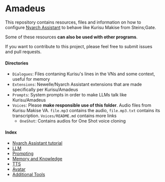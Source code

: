 # Amadeus

This repository contains resources, files and information on how to configure [Nyarch Assistant](https://github.com/NyarchLinux/NyarchAssistant) to behave like Kurisu Makise from Steins;Gate.

Some of these resources **can also be used with other programs**.

If you want to contribute to this project, please feel free to submit issues and pull requests.

#### Directories
- `Dialogues`: Files contaning Kurisu's lines in the VNs and some context, useful for memory 
- `Extensions`: Newelle/Nyarch Assistant extensions that are made specifically per Kurisu/Amadeus 
- `Prompts`: System prompts in order to make LLMs talk like Kurisu/Amadeus 
- `Voices`: Please **make responsible use of this folder**. Audio files from Kurisu Makise VA. `file.mp3` contains the audio, `file.mp3.txt` contains its transcription. `Voices/README.md` contains more links 
    - `OneShot`: Contains audios for One Shot voice cloning
#### Index
- [Nyarch Assistant tutorial]()
- [LLM]()
- [Prompting]()
- [Memory and Knowledge]()
- [TTS]()
- [Avatar]()
- [Additional Tools]()

